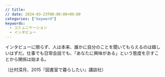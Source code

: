 ```yaml
---
// title: 
// date: 2024-03-23T00:00:00+09:00
categories: ["keyword"]
keywords:
  - コミュニケーション
  - インタビュー
---
```

インタビューに限らず、人は本来、誰かに自分のことを聞いてもらえるのは嬉しいはずだ。仕事でも日常会話でも、「あなたに興味がある」という態度を示すことから関係は始まる。

（辻村深月、2015『図書室で暮らしたい』講談社）